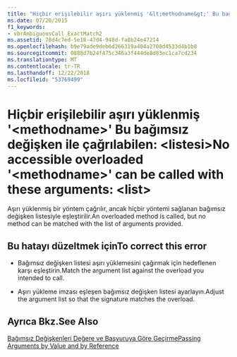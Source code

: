 ```yaml
---
title: "Hiçbir erişilebilir aşırı yüklenmiş '&lt;methodname&gt;' Bu bağımsız değişken ile çağrılabilen: &lt;listesi&gt;"
ms.date: 07/20/2015
f1_keywords:
- vbrAmbiguousCall_ExactMatch2
ms.assetid: 78d4c7ed-5e18-47d4-948d-fa8b24e47214
ms.openlocfilehash: b9e79ade9deb6d266319a404a2708d4533d4b1b8
ms.sourcegitcommit: 0888d7b24f475c346a3f444de8d83ec1ca7cd234
ms.translationtype: MT
ms.contentlocale: tr-TR
ms.lasthandoff: 12/22/2018
ms.locfileid: "53769499"
---
```

# <a name="no-accessible-overloaded-ltmethodnamegt-can-be-called-with-these-arguments-ltlistgt"></a><span data-ttu-id="d6299-102">Hiçbir erişilebilir aşırı yüklenmiş '&lt;methodname&gt;' Bu bağımsız değişken ile çağrılabilen: &lt;listesi&gt;</span><span class="sxs-lookup"><span data-stu-id="d6299-102">No accessible overloaded '&lt;methodname&gt;' can be called with these arguments: &lt;list&gt;</span></span>
<span data-ttu-id="d6299-103">Aşırı yüklenmiş bir yöntem çağrılır, ancak hiçbir yöntemi sağlanan bağımsız değişken listesiyle eşleştirilir.</span><span class="sxs-lookup"><span data-stu-id="d6299-103">An overloaded method is called, but no method can be matched with the list of arguments provided.</span></span>  
  
## <a name="to-correct-this-error"></a><span data-ttu-id="d6299-104">Bu hatayı düzeltmek için</span><span class="sxs-lookup"><span data-stu-id="d6299-104">To correct this error</span></span>  
  
-   <span data-ttu-id="d6299-105">Bağımsız değişken listesi aşırı yüklemesini çağırmak için hedeflenen karşı eşleştirin.</span><span class="sxs-lookup"><span data-stu-id="d6299-105">Match the argument list against the overload you intended to call.</span></span>  
  
-   <span data-ttu-id="d6299-106">Aşırı yükleme imzası eşleşen bağımsız değişken listesi ayarlayın.</span><span class="sxs-lookup"><span data-stu-id="d6299-106">Adjust the argument list so that the signature matches the overload.</span></span>  
  
## <a name="see-also"></a><span data-ttu-id="d6299-107">Ayrıca Bkz.</span><span class="sxs-lookup"><span data-stu-id="d6299-107">See Also</span></span>  
 [<span data-ttu-id="d6299-108">Bağımsız Değişkenleri Değere ve Başvuruya Göre Geçirme</span><span class="sxs-lookup"><span data-stu-id="d6299-108">Passing Arguments by Value and by Reference</span></span>](../../visual-basic/programming-guide/language-features/procedures/passing-arguments-by-value-and-by-reference.md)
